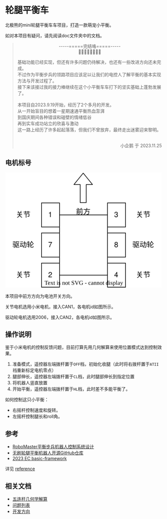 # 轮腿平衡车
北极熊的mini轮腿平衡车车项目，打造一款萌宠小平衡。

如对本项目有疑问，请先阅读doc文件夹中的文档。

> <p align=center>-----=====完结咯=====-----<br>
> 🎉🎉🎉🎉🎉🎉🎉🎉</p>
> 基础功能已经实现，但还有许多问题仍待解决，也还有一些改进方向还未完成。<br>
> 不过作为平衡步兵的领路项目应该足以让我们的电控人了解平衡的基本实现方法与开发过程了。<br>
> 接下来该接过我的接力棒继续在这个小平衡车车打下的坚实基础上蓬勃发展了。<br><br>
> 本项目自2023.9.19开始，经历了2个多月的开发。<br>
> 从一开始盲目的想着一星期速通平衡热血澎湃<br>
> 到国庆期间各种错误和碰壁的情绪低谷<br>
> 再到实车成功站立的欣喜与激动<br>
> 这一路上经历了许多起起落落，但我们不曾放弃，最终走出迷雾迎来黎明。<br><br>
> <p align=right>小企鹅 于 2023.11.25</p>


## 电机标号

![motor_id](./doc/.pic/motor_id.svg)<br>

本项目中前方方向为电池开关方向。

关节电机选用小米电机，接入CAN1，各电机id如图所示。

驱动轮电机选用2006，接入CAN2，各电机id如图所示。


## 操作说明
鉴于小米电机的控制反馈问题，目前打算先用几何解算来使用位置模式达到控制效果。
1. 准备模式，遥控器左端拨杆置于`OFF`档，初始化收腿（此时将右拨杆置于`ATII`裆重新标定电机零点）
2. 腿部伸长，遥控器左端拨杆置于`CL`档，此时腿部伸长到指定位置
3. 将机器人竖直放置
4. 开始平衡，遥控器左端拨杆置于`HL`档，此时差不多能平衡了。

如何控制这只小平衡：
- 右摇杆控制速度和旋转。
- 左摇杆控制腿长和roll角。

## 参考
- [RoboMaster平衡步兵机器人控制系统设计](https://zhuanlan.zhihu.com/p/563048952)
- [无刷轮腿平衡机器人开源GitHub仓库](https://github.com/Skythinker616/foc-wheel-legged-robot/tree/master)
- [2023 EC basic-framework](https://gitee.com/hnuyuelurm/balance_chassis)

详见 [reference](./doc/reference.md)

## 相关文档
- [五连杆几何学解算](./doc/五连杆几何学解算.md)
- [问题列表](./doc/问题列表.md)
- [开发方向](./doc/开发方向.md)